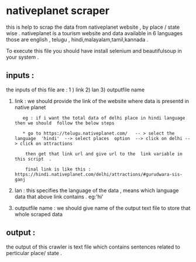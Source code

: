 # nativeplanet scraper 

this is help to scrap the data from nativeplanet website , by  place / state  wise . nativeplanet is a tourism website  and data  available in 6 languages those are english , telugu , hindi,malayalam,tamil,kannada .



To execute this file you should have install selenium and beautifulsoup in your system . 


## inputs :

the inputs of this file are  : 1 ) link 2) lan 3) outputfile name

1) link : we should provide the link of the website where data is presentd in native planet 

          eg : if i want the total data of delhi place in hindi language then we should  follow the below steps 
          
          * go to https://telugu.nativeplanet.com/   -- > select the language  'hindi'  --> select places  option  --> click on delhi --> click on attractions  
           
           then get that link url and give url to the  link variable in this script  .
           
           final link is like this : https://hindi.nativeplanet.com/delhi/attractions/#gurudwara-sis-ganj
           
 2) lan : this specifies the language of the data , means which language data  that above link contains . eg:'hi'

3) outputfile name :  we should give name of the output text file to store that whole scraped data 

## output :

the output of this crawler is text file which contains sentences  related to perticular place/ state .

